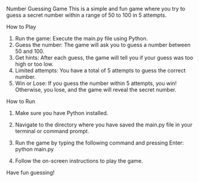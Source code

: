 
Number Guessing Game
This is a simple and fun game where you try to guess a secret number within a range of 50 to 100 in 5 attempts.

How to Play
  1. Run the game: Execute the main.py file using Python.
  2. Guess the number: The game will ask you to guess a number between 50 and 100.
  3. Get hints: After each guess, the game will tell you if your guess was too high or too low.
  4. Limited attempts: You have a total of 5 attempts to guess the correct number.
  5. Win or Lose: If you guess the number within 5 attempts, you win! Otherwise, you lose, and the game will reveal the secret number.

How to Run

1. Make sure you have Python installed.

2. Navigate to the directory where you have saved the main.py file in your terminal or command
   prompt.

3. Run the game by typing the following command and pressing Enter: python main.py

4. Follow the on-screen instructions to play the game.

 Have fun guessing!